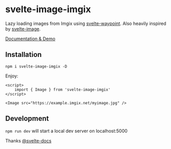 # svelte-image-imgix

Lazy loading images from Imgix using [svelte-waypoint](https://github.com/matyunya/svelte-waypoint). Also heavily inspired by [svelte-image](https://github.com/matyunya/svelte-image).

[Documentation & Demo](https://perspective-software.github.io/svelte-image-imgix/)

## Installation

`npm i svelte-image-imgix -D`

Enjoy:

```sveltehtml
<script>
    import { Image } from 'svelte-image-imgix'
</script>

<Image src="https://example.imgix.net/myimage.jpg" />
```

## Development

`npm run dev` will start a local dev server on localhost:5000

Thanks [@svelte-docs](https://github.com/AlexxNB/svelte-docs)

